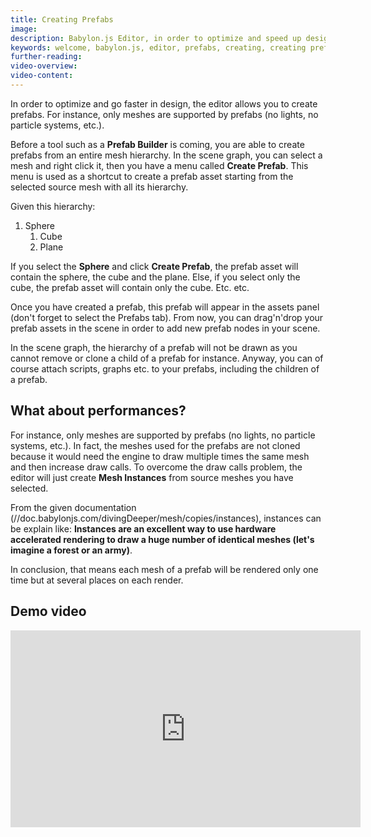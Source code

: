 ```yaml
---
title: Creating Prefabs
image: 
description: Babylon.js Editor, in order to optimize and speed up design, allows you to create prefab.
keywords: welcome, babylon.js, editor, prefabs, creating, creating prefabs
further-reading:
video-overview:
video-content:
---
```


In order to optimize and go faster in design, the editor allows you to create prefabs.
For instance, only meshes are supported by prefabs (no lights, no particle systems, etc.).

Before a tool such as a **Prefab Builder** is coming, you are able to create prefabs from an entire mesh hierarchy.
In the scene graph, you can select a mesh and right click it, then you have a menu called **Create Prefab**.
This menu is used as a shortcut to create a prefab asset starting from the selected source mesh with all its hierarchy.

Given this hierarchy:
1. Sphere
    1. Cube
    2. Plane

If you select the **Sphere** and click **Create Prefab**, the prefab asset will contain the sphere, the cube and the plane.
Else, if you select only the cube, the prefab asset will contain only the cube.
Etc. etc.

Once you have created a prefab, this prefab will appear in the assets panel (don't forget to select the Prefabs tab).
From now, you can drag'n'drop your prefab assets in the scene in order to add new prefab nodes in your scene.

In the scene graph, the hierarchy of a prefab will not be drawn as you cannot remove or clone a child of a prefab for instance.
Anyway, you can of course attach scripts, graphs etc. to your prefabs, including the children of a prefab.

## What about performances?
For instance, only meshes are supported by prefabs (no lights, no particle systems, etc.).
In fact, the meshes used for the prefabs are not cloned because it would need the engine to draw multiple times the same mesh and then increase draw calls.
To overcome the draw calls problem, the editor will just create **Mesh Instances** from source meshes you have selected.

From the given documentation (//doc.babylonjs.com/divingDeeper/mesh/copies/instances), instances can be explain like: **Instances are an excellent way to use hardware accelerated rendering to draw a huge number of identical meshes (let's imagine a forest or an army)**.

In conclusion, that means each mesh of a prefab will be rendered only one time but at several places on each render.

## Demo video
<iframe width="560" height="315" src="https://www.youtube.com/embed/cIT0NK0amBA" frameborder="0" allow="autoplay; encrypted-media" allowFullScreen></iframe>

